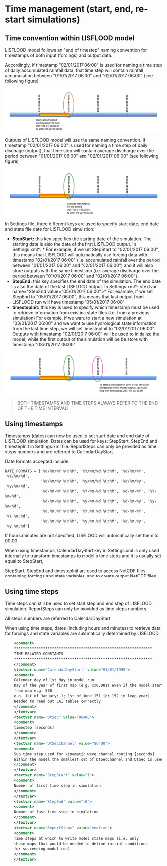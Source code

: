# Time management (start, end, re-start simulations)

## Time convention within LISFLOOD model

LISFLOOD model follows an "end of timestep" naming convention for timestamps of both input (forcings) and output data.

Accordingly,  if timestamp "02/01/2017 06:00" is used for naming a time step of daily  accumulated rainfall data, that time step will contain rainfall  accumulation between  "01/01/2017 06:00" and "02/01/2017 06:00" (see  following figure)

![](../media/image62.png)

Outputs  of LISFLOOD model will use the same naming convention. If timestamp  "02/01/2017 06:00" is used for naming a time step of daily dischage  (output), that time step will contain average discharge over the period  between  "01/01/2017 06:00" and "02/01/2017 06:00" (see following  figure)

![](../media/image63.png)

In Settings file, three different keys are used to specify start date, end date and state file date for LISFLOOD simulation:

- **StepStart:** this key specifies the starting date of the simulation. The starting date is also the date of the first LISFLOOD output.
  In Settings.xml*:  <textvar name="StepStart" value="02/01/2017 06:00">*
  For  example, if we set StepStart to "02/01/2017 06:00", this means that  LISFLOOD will automatically use forcing data with timestamp "02/01/2017  06:00" (i.e. accumulated rainfall over the period between "01/01/2017  06:00" and "02/01/2017 06:00") and it will also store outputs with the  same timestamp (i.e. average discharge over the period between  "01/01/2017 06:00" and "02/01/2017 06:00").
- **StepEnd:** this key specifies the end date of the simulation. The end date is also the date of the last LISFLOOD output.
  In Settings.xml*:  <textvar name="StepEnd value="05/01/2017 06:00">*
  For  example, if we set StepEnd to "05/01/2017 06:00", this means that last  output from LISFLOOD run will have timestamp "05/01/2017 06:00"
- **timestepInit:**  this key is used to specify which timestamp must be used to retrieve  information from existing state files (i.e. from a previous simulation)
  For  example, if we want to start a new simulation at "03/01/2017 06:00" and  we want to use hydrological state information from the last time step,  we will set timestepInit to "02/01/2017 06:00". Outputs with timestamp  "02/01/2017 06:00" will be used to initialize the model, while the first  output of the simulation will be be store with timestamp "03/01/2017  06:00"

![](../media/image64.png)

> BOTH TIMESTAMPS AND TIME STEPS ALWAYS REFER TO THE END OF THE TIME INTERVAL!

## Using timestamps

Timestamps  (dates) can now be used to set start date and end date of LISFLOOD  simulation. Dates can be used for keys: StepStart, StepEnd and  timestepInit in Settings.xml file. ReportSteps can only be provided as  time steps numbers and are referred to CalendarDayStart.

Date formats accepted include:

```
DATE_FORMATS = ['%d/%m/%Y %H:%M', '%Y/%m/%d %H:%M', '%d/%m/%Y', '%Y/%m/%d',
                '%d/%m/%y %H:%M', '%y/%m/%d %H:%M', '%d/%m/%y', '%y/%m/%d',
                '%d-%m-%Y %H:%M', '%Y-%m-%d %H:%M', '%d-%m-%Y', '%Y-%m-%d',
                '%d-%m-%y %H:%M', '%y-%m-%d %H:%M', '%d-%m-%y', '%y-%m-%d',
                '%d.%m.%Y %H:%M', '%Y.%m.%d %H:%M', '%d-%m-%Y', '%Y.%m.%d',
                '%d.%m.%y %H:%M', '%y.%m.%d %H:%M', '%d.%m.%y', '%y.%m.%d']
```

If hours:minutes are not specified, LISFLOOD will automatically set them to 00:00

When  using timestamps, CalendarDayStart key in Settings.xml is only used  internally to transform timestamps to model's time steps and it is  usually set equal to StepStart,

StepStart, StepEnd and  timestepInit are used to access NetCDF files containing forcings and  state variables, and to create output NetCDF files.

## Using time steps

Time  steps can still be used to set start step and end step of LISFLOOD  simulation. ReportSteps can only be provided as time steps numbers.

All steps numbers are referred to CalendarDayStart

When  using time steps, dates (including hours and minutes) to retrieve data  for forcings and state variables are automatically determined by  LISFLOOD.

```xml
	<comment>                                                           	
	**************************************************************               
	TIME-RELATED CONSTANTS                                                
	**************************************************************               
	</comment>                                                          
	<textvar name="CalendarDayStart" value="01/01/1990">            
	<comment>                                                           
	Calendar day of 1st day in model run                                  
	Day of the year of first map (e.g. xx0.001) even if the model start   
	from map e.g. 500                                                     
	e.g. 1st of January: 1; 1st of June 151 (or 152 in leap year)         
	Needed to read out LAI tables correctly                               
	</comment>                                                          
	</textvar>                                                          
	<textvar name="DtSec" value="86400">                            
	<comment>                                                           
	timestep [seconds]                                                  
	</comment>                                                          
	</textvar>                                                          
	<textvar name="DtSecChannel" value="86400">                     
	<comment>                                                           
	Sub time step used for kinematic wave channel routing [seconds]     
	Within the model,the smallest out of DtSecChannel and DtSec is used   
	</comment>                                                          
	</textvar>                                                          
	<textvar name="StepStart" value="1">                            
	<comment>                                                           
	Number of first time step in simulation                               
	</comment>                                                          
	</textvar>                                                          
	<textvar name="StepEnd" value="10">                             
	<comment>                                                           
	Number of last time step in simulation                                
	</comment>                                                          
	</textvar>                                                          
	<textvar name="ReportSteps" value="endtime">                    
	<comment>                                                           
	Time steps at which to write model state maps (i.e. only              
	those maps that would be needed to define initial conditions          
	for succeeding model run)                                             
	</comment>                                                          
	</textvar>                                                          
```

